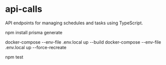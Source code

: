 # api-calls

API endpoints for managing schedules and tasks using TypeScript.

npm install
prisma generate

docker-compose --env-file .env.local up --build
docker-compose --env-file .env.local up --force-recreate

npm test
